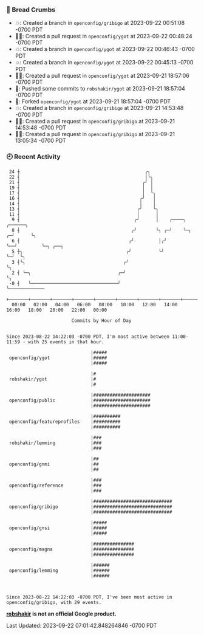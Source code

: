 ### 🍞 Bread Crumbs

 * 💥: Created a branch in `openconfig/gribigo` at 2023-09-22 00:51:08 -0700 PDT
 * ✍🏼: Created a pull request in `openconfig/ygot` at 2023-09-22 00:48:24 -0700 PDT
 * 💥: Created a branch in `openconfig/ygot` at 2023-09-22 00:46:43 -0700 PDT
 * 💥: Created a branch in `openconfig/ygot` at 2023-09-22 00:45:13 -0700 PDT
 * ✍🏼: Created a pull request in `openconfig/ygot` at 2023-09-21 18:57:06 -0700 PDT
 * 🚢: Pushed some commits to `robshakir/ygot` at 2023-09-21 18:57:04 -0700 PDT
 * 🍴: Forked `openconfig/ygot` at 2023-09-21 18:57:04 -0700 PDT
 * 💥: Created a branch in `openconfig/gribigo` at 2023-09-21 14:53:48 -0700 PDT
 * ✍🏼: Created a pull request in `openconfig/gribigo` at 2023-09-21 14:53:48 -0700 PDT
 * ✍🏼: Created a pull request in `openconfig/gribigo` at 2023-09-21 13:05:34 -0700 PDT

### 🕘 Recent Activity
```
 24 ┼                                              ╭╮
 22 ┤                                              │╰╮
 21 ┤                                             ╭╯ │
 19 ┤                                             │  │
 17 ┤                                             │  ╰╮
 16 ┤                                            ╭╯   │
 14 ┤                                            │    │
 13 ┤                                           ╭╯    ╰╮
 11 ┤                                           │      │
  9 ┤                                          ╭╯      │    ╭────╮      ╭──────╮
  8 ┤                                         ╭╯       ╰╮ ╭─╯    ╰─╮  ╭─╯      ╰╮
  6 ┤                                        ╭╯         │╭╯        ╰──╯         ╰─╮ ╭──╮
  5 ┼╮                                      ╭╯          ╰╯                        ╰─╯  ╰╮
  3 ┤╰╮                                    ╭╯                                           ╰╮
  2 ┤ ╰─╮                                ╭─╯                                             ╰╮
 -0 ┤   ╰────────────────────────────────╯                                                ╰─────────────
    +───────+───────+───────+───────+───────+───────+───────+───────+───────+───────+───────+───────+────
  00:00   02:00   04:00   06:00   08:00   10:00   12:00   14:00   16:00   18:00   20:00   22:00   00:00   

						Commits by Hour of Day


Since 2023-08-22 14:22:03 -0700 PDT, I'm most active between 11:00-11:59 - with 25 events in that hour.

```



```
                               |#####
 openconfig/ygot               |#####
                               |#####

                               |#
 robshakir/ygot                |#
                               |#

                               |#####################
 openconfig/public             |#####################
                               |#####################

                               |##########
 openconfig/featureprofiles    |##########
                               |##########

                               |###
 robshakir/lemming             |###
                               |###

                               |##
 openconfig/gnmi               |##
                               |##

                               |###
 openconfig/reference          |###
                               |###

                               |#############################
 openconfig/gribigo            |#############################
                               |#############################

                               |#####
 openconfig/gnsi               |#####
                               |#####

                               |###############
 openconfig/magna              |###############
                               |###############

                               |######
 openconfig/lemming            |######
                               |######



Since 2023-08-22 14:22:03 -0700 PDT, I've been most active in openconfig/gribigo, with 29 events.

```
**[robshakir](mailto:robjs@google.com) is not an official Google product.**  


Last Updated: 2023-09-22 07:01:42.848264846 -0700 PDT
